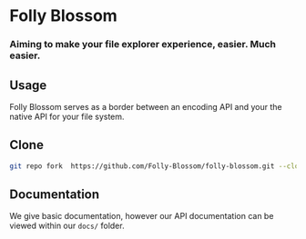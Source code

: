 # Folly Blossom

### Aiming to make your file explorer experience, easier. Much easier.

## Usage
Folly Blossom serves as a border between an encoding API and your the native API for your file system.

## Clone

```bash
git repo fork  https://github.com/Folly-Blossom/folly-blossom.git --clone # Clone repository locally.
```

## Documentation
We give basic documentation, however our API documentation can be viewed within our `docs/` folder.
